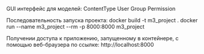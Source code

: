GUI интерфейс для моделей:
ContentType User Group Permission

Последовательность запуска проекта:
docker build -t m3_project .
docker run --name m3_project --rm -p 8000:8000 m3_project

Получении доступа к приложению, запущенному в контейнере, с помощью веб-браузера по ссылке: http://localhost:8000